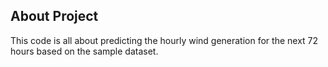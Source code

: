 ## About Project
This code is all about predicting the hourly wind generation for the next 72 hours based on the sample dataset.
